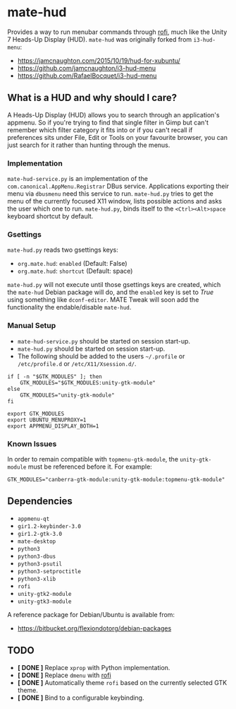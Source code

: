 # mate-hud

Provides a way to run menubar commands through
[rofi](https://davedavenport.github.io/rofi/), much like the Unity 7
Heads-Up Display (HUD). `mate-hud` was originally forked from
`i3-hud-menu`:

  * https://jamcnaughton.com/2015/10/19/hud-for-xubuntu/
  * https://github.com/jamcnaughton/i3-hud-menu
  * https://github.com/RafaelBocquet/i3-hud-menu

## What is a HUD and why should I care?

A Heads-Up Display (HUD) allows you to search through an application's
appmenu. So if you're trying to find that single filter in Gimp but
can't remember which filter category it fits into or if you can't
recall if preferences sits under File, Edit or Tools on your favourite
browser, you can just search for it rather than hunting through the
menus.

### Implementation

`mate-hud-service.py` is an implementation of the
`com.canonical.AppMenu.Registrar` DBus service. Applications exporting
their menu via `dbusmenu` need this service to run. `mate-hud.py` tries
to get the menu of the currently focused X11 window, lists possible
actions and asks the user which one to run. `mate-hud.py`, binds itself
to the `<Ctrl><Alt>space` keyboard shortcut by default.

### Gsettings

`mate-hud.py` reads two gsettings keys:

  * `org.mate.hud`: `enabled`  (Default: False)
  * `org.mate.hud`: `shortcut` (Default: <Ctrl><Alt>space)

`mate-hud.py` will not execute until those gsettings keys are created,
which the `mate-hud` Debian package will do, and the `enabled` key
is set to *True* using something like `dconf-editor`. MATE Tweak
will soon add the functionality the endable/disable `mate-hud`.

### Manual Setup

  * `mate-hud-service.py` should be started on session start-up.
  * `mate-hud.py` should be started on session start-up.
  * The following should be added to the users `~/.profile` or `/etc/profile.d` or `/etc/X11/Xsession.d/`.

```
if [ -n "$GTK_MODULES" ]; then
    GTK_MODULES="$GTK_MODULES:unity-gtk-module"
else
    GTK_MODULES="unity-gtk-module"
fi

export GTK_MODULES
export UBUNTU_MENUPROXY=1
export APPMENU_DISPLAY_BOTH=1
```

### Known Issues

In order to remain compatible with `topmenu-gtk-module`, the
`unity-gtk-module` must be referenced before it. For example:

    GTK_MODULES="canberra-gtk-module:unity-gtk-module:topmenu-gtk-module"

## Dependencies

  * `appmenu-qt`
  * `gir1.2-keybinder-3.0`
  * `gir1.2-gtk-3.0`
  * `mate-desktop`
  * `python3`
  * `python3-dbus`
  * `python3-psutil`
  * `python3-setproctitle`
  * `python3-xlib`
  * `rofi`
  * `unity-gtk2-module`
  * `unity-gtk3-module`

A reference package for Debian/Ubuntu is available from:

  * https://bitbucket.org/flexiondotorg/debian-packages

## TODO

  * **[ DONE ]** Replace `xprop` with Python implementation.
  * **[ DONE ]** Replace `dmenu` with [rofi](https://davedavenport.github.io/rofi/)
  * **[ DONE ]** Automatically theme `rofi` based on the currently selected GTK theme.
  * **[ DONE ]** Bind to a configurable keybinding.